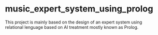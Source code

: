 # music_expert_system_using_prolog
This project is mainly based on the design of an expert system using relational lenguage based on AI treatment mostly known as Prolog.
